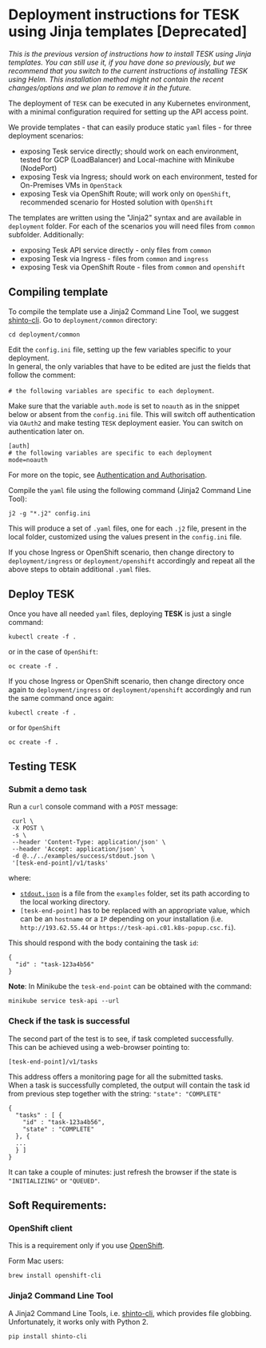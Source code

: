 # Deployment instructions for TESK using Jinja templates [Deprecated]
*This is the previous version of instructions how to install TESK using Jinja templates. You can still use it, if you have done so previously, but we recommend that you switch to the current instructions of installing TESK using Helm. This installation method might not contain the recent changes/options and we plan to remove it in the future.*

The deployment of `TESK` can be executed in any Kubernetes environment, with a minimal configuration required for setting up the API access point.

We provide templates - that can easily produce static `yaml` files - for three deployment scenarios:

-   exposing Tesk service directly; should work on each environment, tested for GCP (LoadBalancer) and Local-machine with Minikube (NodePort)
-   exposing Tesk via Ingress; should work on each environment, tested for On-Premises VMs in `OpenStack`
-   exposing Tesk via OpenShift Route; will work only on `OpenShift`, recommended scenario for Hosted solution with `OpenShift`

The templates are written using the "Jinja2" syntax and are available in `deployment` folder. For each of the scenarios you will need files from `common` subfolder. Additionally:

-   exposing Tesk API service directly - only files from `common`
-   exposing Tesk via Ingress - files from `common` and `ingress`
-   exposing Tesk via OpenShift Route - files from `common` and `openshift`

## Compiling template

To compile the template use a Jinja2 Command Line Tool, we suggest
[shinto-cli](https://github.com/istrategylabs/shinto-cli).
Go to `deployment/common` directory:

```
cd deployment/common
```
Edit the `config.ini` file, setting up the few variables specific to your deployment.  
In general, the only variables that have to be edited are just the fields that follow the comment:  

`# the following variables are specific to each deployment`.

Make sure that the variable `auth.mode` is set to `noauth` as in the snippet below or absent from the `config.ini` file.
This will switch off authentication via `OAuth2` and make testing `TESK` deployment easier.
You can switch on authentication later on.

```
[auth]
# the following variables are specific to each deployment
mode=noauth
```

For more on the topic, see
[Authentication and Authorisation](https://github.com/EMBL-EBI-TSI/tesk-api/blob/master/auth.md).  


Compile the `yaml` file using the following command (Jinja2 Command Line Tool):

```
j2 -g "*.j2" config.ini
```

This will produce a set of `.yaml` files, one for each `.j2` file, present in the local folder, customized using the values present in the `config.ini` file.

If you chose Ingress or OpenShift scenario, then change directory to `deployment/ingress` or `deployment/openshift` accordingly and repeat all the above steps to obtain additional `.yaml` files.

## Deploy TESK

Once you have all needed `yaml` files, deploying **TESK** is just a single command:

```
kubectl create -f .
```

or in the case of `OpenShift`:

```
oc create -f .
```

If you chose Ingress or OpenShift scenario, then change directory once again to `deployment/ingress` or `deployment/openshift` accordingly and run the same command once again:

```
kubectl create -f .
```

or for `OpenShift`

```
oc create -f .
```

## Testing TESK

### Submit a demo task

Run a `curl` console command with a `POST` message:

```
 curl \
 -X POST \
 -s \
 --header 'Content-Type: application/json' \
 --header 'Accept: application/json' \
 -d @../../examples/success/stdout.json \
 '[tesk-end-point]/v1/tasks'
```

where:

-   [`stdout.json`](https://github.com/EMBL-EBI-TSI/TESK/blob/master/examples/success/stdout.json) is a file from the `examples` folder, set its path according to the local working directory.
-   `[tesk-end-point]` has to be replaced with an appropriate value, which can be an `hostname` or a `IP` depending on your installation (i.e. `http://193.62.55.44` or `https://tesk-api.c01.k8s-popup.csc.fi`).

This should respond with the body containing the task `id`:

```
{
  "id" : "task-123a4b56"
}
```

**Note**: In Minikube the `tesk-end-point` can be obtained with the command:

```
minikube service tesk-api --url
```

### Check if the task is successful

The second part of the test is to see, if task completed successfully.  
This can be achieved using a web-browser pointing to:

`[tesk-end-point]/v1/tasks`

This address offers a monitoring page for all the submitted tasks.  
When a task is successfully completed, the output will contain the task id from previous step together with the string: `"state": "COMPLETE"`

```
{
  "tasks" : [ {
    "id" : "task-123a4b56",
    "state" : "COMPLETE"
  }, {
  ...
  } ]
}
```

It can take a couple of minutes: just refresh the browser if the state is `"INITIALIZING"` or `"QUEUED"`.

## Soft Requirements:

### OpenShift client
This is a requirement only if you use [OpenShift](https://github.com/openshift/origin/releases).

Form Mac users:

```
brew install openshift-cli
```

### Jinja2 Command Line Tool
A Jinja2 Command Line Tools, i.e. [shinto-cli](https://github.com/istrategylabs/shinto-cli), which provides file globbing. Unfortunately, it works only with Python 2.

```
pip install shinto-cli
```
